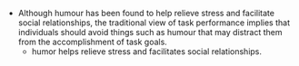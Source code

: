 - Although humour has been found to help relieve stress and facilitate social relationships, the traditional view of task performance implies that individuals should avoid things such as humour that may distract them from the accomplishment of task goals.
  - humor helps relieve stress and facilitates social relationships.
